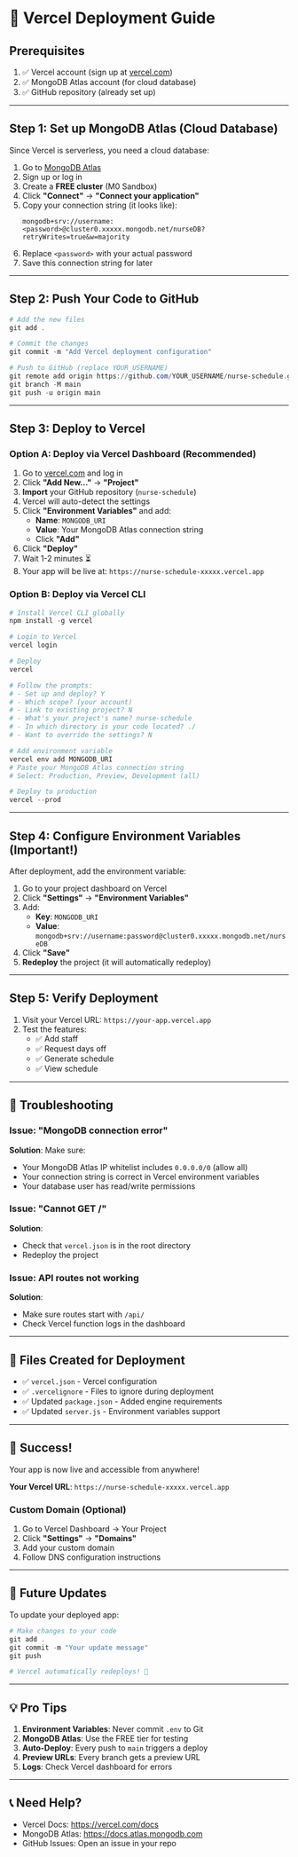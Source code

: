 # 🚀 Vercel Deployment Guide

## Prerequisites

1. ✅ Vercel account (sign up at [vercel.com](https://vercel.com))
2. ✅ MongoDB Atlas account (for cloud database)
3. ✅ GitHub repository (already set up)

---

## Step 1: Set up MongoDB Atlas (Cloud Database)

Since Vercel is serverless, you need a cloud database:

1. Go to [MongoDB Atlas](https://www.mongodb.com/cloud/atlas)
2. Sign up or log in
3. Create a **FREE cluster** (M0 Sandbox)
4. Click **"Connect"** → **"Connect your application"**
5. Copy your connection string (it looks like):
   ```
   mongodb+srv://username:<password>@cluster0.xxxxx.mongodb.net/nurseDB?retryWrites=true&w=majority
   ```
6. Replace `<password>` with your actual password
7. Save this connection string for later

---

## Step 2: Push Your Code to GitHub

```powershell
# Add the new files
git add .

# Commit the changes
git commit -m "Add Vercel deployment configuration"

# Push to GitHub (replace YOUR_USERNAME)
git remote add origin https://github.com/YOUR_USERNAME/nurse-schedule.git
git branch -M main
git push -u origin main
```

---

## Step 3: Deploy to Vercel

### Option A: Deploy via Vercel Dashboard (Recommended)

1. Go to [vercel.com](https://vercel.com) and log in
2. Click **"Add New..."** → **"Project"**
3. **Import** your GitHub repository (`nurse-schedule`)
4. Vercel will auto-detect the settings
5. Click **"Environment Variables"** and add:
   - **Name**: `MONGODB_URI`
   - **Value**: Your MongoDB Atlas connection string
   - Click **"Add"**
6. Click **"Deploy"**
7. Wait 1-2 minutes ⏳
8. Your app will be live at: `https://nurse-schedule-xxxxx.vercel.app`

### Option B: Deploy via Vercel CLI

```powershell
# Install Vercel CLI globally
npm install -g vercel

# Login to Vercel
vercel login

# Deploy
vercel

# Follow the prompts:
# - Set up and deploy? Y
# - Which scope? (your account)
# - Link to existing project? N
# - What's your project's name? nurse-schedule
# - In which directory is your code located? ./
# - Want to override the settings? N

# Add environment variable
vercel env add MONGODB_URI
# Paste your MongoDB Atlas connection string
# Select: Production, Preview, Development (all)

# Deploy to production
vercel --prod
```

---

## Step 4: Configure Environment Variables (Important!)

After deployment, add the environment variable:

1. Go to your project dashboard on Vercel
2. Click **"Settings"** → **"Environment Variables"**
3. Add:
   - **Key**: `MONGODB_URI`
   - **Value**: `mongodb+srv://username:password@cluster0.xxxxx.mongodb.net/nurseDB`
4. Click **"Save"**
5. **Redeploy** the project (it will automatically redeploy)

---

## Step 5: Verify Deployment

1. Visit your Vercel URL: `https://your-app.vercel.app`
2. Test the features:
   - ✅ Add staff
   - ✅ Request days off
   - ✅ Generate schedule
   - ✅ View schedule

---

## 🔧 Troubleshooting

### Issue: "MongoDB connection error"
**Solution**: Make sure:
- Your MongoDB Atlas IP whitelist includes `0.0.0.0/0` (allow all)
- Your connection string is correct in Vercel environment variables
- Your database user has read/write permissions

### Issue: "Cannot GET /"
**Solution**: 
- Check that `vercel.json` is in the root directory
- Redeploy the project

### Issue: API routes not working
**Solution**:
- Make sure routes start with `/api/`
- Check Vercel function logs in the dashboard

---

## 📝 Files Created for Deployment

- ✅ `vercel.json` - Vercel configuration
- ✅ `.vercelignore` - Files to ignore during deployment
- ✅ Updated `package.json` - Added engine requirements
- ✅ Updated `server.js` - Environment variables support

---

## 🎉 Success!

Your app is now live and accessible from anywhere! 

**Your Vercel URL**: `https://nurse-schedule-xxxxx.vercel.app`

### Custom Domain (Optional)

1. Go to Vercel Dashboard → Your Project
2. Click **"Settings"** → **"Domains"**
3. Add your custom domain
4. Follow DNS configuration instructions

---

## 🔄 Future Updates

To update your deployed app:

```powershell
# Make changes to your code
git add .
git commit -m "Your update message"
git push

# Vercel automatically redeploys! 🚀
```

---

## 💡 Pro Tips

1. **Environment Variables**: Never commit `.env` to Git
2. **MongoDB Atlas**: Use the FREE tier for testing
3. **Auto-Deploy**: Every push to `main` triggers a deploy
4. **Preview URLs**: Every branch gets a preview URL
5. **Logs**: Check Vercel dashboard for errors

---

## 📞 Need Help?

- Vercel Docs: https://vercel.com/docs
- MongoDB Atlas: https://docs.atlas.mongodb.com
- GitHub Issues: Open an issue in your repo
